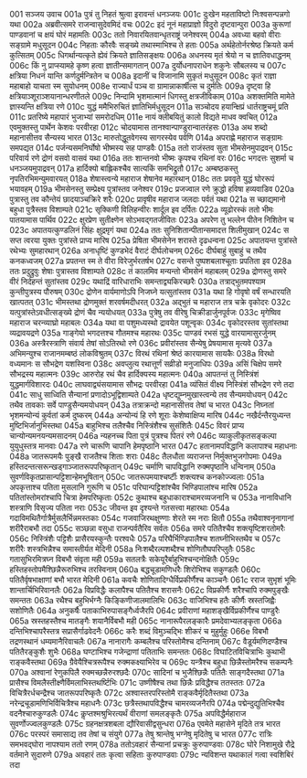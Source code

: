 001  सञ्जय उवाच
001a पुत्रं तु निहतं श्रुत्वा इरावन्तं धनञ्जयः
001c दुःखेन महताविष्टो निःश्वसन्पन्नगो यथा
002a अब्रवीत्समरे राजन्वासुदेवमिदं वचः
002c इदं नूनं महाप्राज्ञो विदुरो दृष्टवान्पुरा
003a कुरूणां पाण्डवानां च क्षयं घोरं महामतिः
003c ततो निवारयितवान्धृतराष्ट्रं जनेश्वरम्
004a अवध्या बहवो वीराः सङ्ग्रामे मधुसूदन
004c निहताः कौरवैः सङ्ख्ये तथास्माभिश्च ते हताः
005a अर्थहेतोर्नरश्रेष्ठ क्रियते कर्म कुत्सितम्
005c धिगर्थान्यत्कृते ह्येवं क्रियते ज्ञातिसङ्क्षयः
006a अधनस्य मृतं श्रेयो न च ज्ञातिवधाद्धनम्
006c किं नु प्राप्स्यामहे कृष्ण हत्वा ज्ञातीन्समागतान्
007a दुर्योधनापराधेन शकुनेः सौबलस्य च
007c क्षत्रिया निधनं यान्ति कर्णदुर्मन्त्रितेन च
008a इदानीं च विजानामि सुकृतं मधुसूदन
008c कृतं राज्ञा महाबाहो याचता स्म सुयोधनम्
008e राज्यार्धं पञ्च वा ग्रामान्नाकार्षीत्स च दुर्मतिः
009a दृष्ट्वा हि क्षत्रियाञ्शूराञ्शयानान्धरणीतले
009c निन्दामि भृशमात्मानं धिगस्तु क्षत्रजीविकाम्
010a अशक्तमिति मामेते ज्ञास्यन्ति क्षत्रिया रणे
010c युद्धं ममैभिरुचितं ज्ञातिभिर्मधुसूदन
011a सञ्चोदय हयान्क्षिप्रं धार्तराष्ट्रचमूं प्रति
011c प्रतरिष्ये महापारं भुजाभ्यां समरोदधिम्
011e नायं क्लीबयितुं कालो विद्यते माधव क्वचित्
012a एवमुक्तस्तु पार्थेन केशवः परवीरहा
012c चोदयामास तानश्वान्पाण्डुरान्वातरंहसः
013a अथ शब्दो महानासीत्तव सैन्यस्य भारत
013c मारुतोद्धूतवेगस्य सागरस्येव पर्वणि
014a अपराह्णे महाराज सङ्ग्रामः समपद्यत
014c पर्जन्यसमनिर्घोषो भीष्मस्य सह पाण्डवैः
015a ततो राजंस्तव सुता भीमसेनमुपाद्रवन्
015c परिवार्य रणे द्रोणं वसवो वासवं यथा
016a ततः शान्तनवो भीष्मः कृपश्च रथिनां वरः
016c भगदत्तः सुशर्मा च धनञ्जयमुपाद्रवन्
017a हार्दिक्यो बाह्लिकश्चैव सात्यकिं समभिद्रुतौ
017c अम्बष्ठकस्तु नृपतिरभिमन्युमवारयत्
018a शेषास्त्वन्ये महाराज शेषानेव महारथान्
018c ततः प्रववृते युद्धं घोररूपं भयावहम्
019a भीमसेनस्तु सम्प्रेक्ष्य पुत्रांस्तव जनेश्वर
019c प्रजज्वाल रणे क्रुद्धो हविषा हव्यवाडिव
020a पुत्रास्तु तव कौन्तेयं छादयाञ्चक्रिरे शरैः
020c प्रावृषीव महाराज जलदाः पर्वतं यथा
021a स च्छाद्यमानो बहुधा पुत्रैस्तव विशाम्पते
021c सृक्किणी विलिहन्वीरः शार्दूल इव दर्पितः
022a व्यूढोरस्कं ततो भीमः पातयामास पार्थिव
022c क्षुरप्रेण सुतीक्ष्णेन सोऽभवद्गतजीवितः
023a अपरेण तु भल्लेन पीतेन निशितेन च
023c अपातयत्कुण्डलिनं सिंहः क्षुद्रमृगं यथा
024a ततः सुनिशितान्पीतान्समादत्त शिलीमुखान्
024c स सप्त त्वरया युक्तः पुत्रांस्ते प्राप्य मारिष
025a प्रेषिता भीमसेनेन शरास्ते दृढधन्वना
025c अपातयन्त पुत्रांस्ते रथेभ्यः सुमहारथान्
026a अनाधृष्टिं कुण्डभेदं वैराटं दीर्घलोचनम्
026c दीर्घबाहुं सुबाहुं च तथैव कनकध्वजम्
027a प्रपतन्त स्म ते वीरा विरेजुर्भरतर्षभ
027c वसन्ते पुष्पशबलाश्चूताः प्रपतिता इव
028a ततः प्रदुद्रुवुः शेषाः पुत्रास्तव विशाम्पते
028c तं कालमिव मन्यन्तो भीमसेनं महाबलम्
029a द्रोणस्तु समरे वीरं निर्दहन्तं सुतांस्तव
029c यथाद्रिं वारिधाराभिः समन्ताद्व्यकिरच्छरैः
030a तत्राद्भुतमपश्याम कुन्तीपुत्रस्य पौरुषम्
030c द्रोणेन वार्यमाणोऽपि निजघ्ने यत्सुतांस्तव
031a यथा हि गोवृषो वर्षं सन्धारयति खात्पतत्
031c भीमस्तथा द्रोणमुक्तं शरवर्षमदीधरत्
032a अद्भुतं च महाराज तत्र चक्रे वृकोदरः
032c यत्पुत्रांस्तेऽवधीत्सङ्ख्ये द्रोणं चैव न्ययोधयत्
033a पुत्रेषु तव वीरेषु चिक्रीडार्जुनपूर्वजः
033c मृगेष्विव महाराज चरन्व्याघ्रो महाबलः
034a यथा वा पशुमध्यस्थो द्रावयेत पशून्वृकः
034c वृकोदरस्तव सुतांस्तथा व्यद्रावयद्रणे
035a गाङ्गेयो भगदत्तश्च गौतमश्च महारथः
035c पाण्डवं रभसं युद्धे वारयामासुरर्जुनम्
036a अस्त्रैरस्त्राणि संवार्य तेषां सोऽतिरथो रणे
036c प्रवीरांस्तव सैन्येषु प्रेषयामास मृत्यवे
037a अभिमन्युश्च राजानमम्बष्ठं लोकविश्रुतम्
037c विरथं रथिनां श्रेष्ठं कारयामास सायकैः
038a विरथो वध्यमानः स सौभद्रेण यशस्विना
038c अवप्लुत्य रथात्तूर्णं सव्रीडो मनुजाधिपः
039a असिं चिक्षेप समरे सौभद्रस्य महात्मनः
039c आरुरोह रथं चैव हार्दिक्यस्य महात्मनः
040a आपतन्तं तु निस्त्रिंशं युद्धमार्गविशारदः
040c लाघवाद्व्यंसयामास सौभद्रः परवीरहा
041a व्यंसितं वीक्ष्य निस्त्रिंशं सौभद्रेण रणे तदा
041c साधु साध्विति सैन्यानां प्रणादोऽभूद्विशाम्पते
042a धृष्टद्युम्नमुखास्त्वन्ये तव सैन्यमयोधयन्
042c तथैव तावकाः सर्वे पाण्डुसैन्यमयोधयन्
043a तत्राक्रन्दो महानासीत्तव तेषां च भारत
043c निघ्नतां भृशमन्योन्यं कुर्वतां कर्म दुष्करम्
044a अन्योन्यं हि रणे शूराः केशेष्वाक्षिप्य मारिष
044c नखैर्दन्तैरयुध्यन्त मुष्टिभिर्जानुभिस्तथा
045a बाहुभिश्च तलैश्चैव निस्त्रिंशैश्च सुसंशितैः
045c विवरं प्राप्य चान्योन्यमनयन्यमसादनम्
046a न्यहनच्च पिता पुत्रं पुत्रश्च पितरं रणे
046c व्याकुलीकृतसङ्कल्पा युयुधुस्तत्र मानवाः
047a रणे चारूणि चापानि हेमपृष्ठानि भारत
047c हतानामपविद्धानि कलापाश्च महाधनाः
048a जातरूपमयैः पुङ्खै राजतैश्च शिताः शराः
048c तैलधौता व्यराजन्त निर्मुक्तभुजगोपमाः
049a हस्तिदन्तत्सरून्खड्गाञ्जातरूपपरिष्कृतान्
049c चर्माणि चापविद्धानि रुक्मपृष्ठानि धन्विनाम्
050a सुवर्णविकृतप्रासान्पट्टिशान्हेमभूषितान्
050c जातरूपमयाश्चर्ष्टीः शक्त्यश्च कनकोज्ज्वलाः
051a अपकृत्ताश्च पतिता मुसलानि गुरूणि च
051c परिघान्पट्टिशांश्चैव भिण्डिपालांश्च मारिष
052a पतितांस्तोमरांश्चापि चित्रा हेमपरिष्कृताः
052c कुथाश्च बहुधाकाराश्चामरव्यजनानि च
053a नानाविधानि शस्त्राणि विसृज्य पतिता नराः
053c जीवन्त इव दृश्यन्ते गतसत्त्वा महारथाः
054a गदाविमथितैर्गात्रैर्मुसलैर्भिन्नमस्तकाः
054c गजवाजिरथक्षुण्णाः शेरते स्म नराः क्षितौ
055a तथैवाश्वनृनागानां शरीरैराबभौ तदा
055c सञ्छन्ना वसुधा राजन्पर्वतैरिव सर्वतः
056a समरे पतितैश्चैव शक्त्यृष्टिशरतोमरैः
056c निस्त्रिंशैः पट्टिशैः प्रासैरयस्कुन्तैः परश्वधैः
057a परिघैर्भिण्डिपालैश्च शतघ्नीभिस्तथैव च
057c शरीरैः शस्त्रभिन्नैश्च समास्तीर्यत मेदिनी
058a निःशब्दैरल्पशब्दैश्च शोणितौघपरिप्लुतैः
058c गतासुभिरमित्रघ्न विबभौ संवृता मही
059a सतलत्रैः सकेयूरैर्बाहुभिश्चन्दनोक्षितैः
059c हस्तिहस्तोपमैश्छिन्नैरूरुभिश्च तरस्विनाम्
060a बद्धचूडामणिधरैः शिरोभिश्च सकुण्डलैः
060c पतितैर्वृषभाक्षाणां बभौ भारत मेदिनी
061a कवचैः शोणितादिग्धैर्विप्रकीर्णैश्च काञ्चनैः
061c रराज सुभृशं भूमिः शान्तार्चिभिरिवानलैः
062a विप्रविद्धैः कलापैश्च पतितैश्च शरासनैः
062c विप्रकीर्णैः शरैश्चापि रुक्मपुङ्खैः समन्ततः
063a रथैश्च बहुभिर्भग्नैः किङ्किणीजालमालिभिः
063c वाजिभिश्च हतैः कीर्णैः स्रस्तजिह्वैः सशोणितैः
064a अनुकर्षैः पताकाभिरुपासङ्गैर्ध्वजैरपि
064c प्रवीराणां महाशङ्खैर्विप्रकीर्णैश्च पाण्डुरैः
065a स्रस्तहस्तैश्च मातङ्गैः शयानैर्विबभौ मही
065c नानारूपैरलङ्कारैः प्रमदेवाभ्यलङ्कृता
066a दन्तिभिश्चापरैस्तत्र सप्रासैर्गाढवेदनैः
066c करैः शब्दं विमुञ्चद्भिः शीकरं च मुहुर्मुहुः
066e विबभौ तद्रणस्थानं धम्यमानैरिवाचलैः
067a नानारागैः कम्बलैश्च परिस्तोमैश्च दन्तिनाम्
067c वैडूर्यमणिदण्डैश्च पतितैरङ्कुशैः शुभैः
068a घण्टाभिश्च गजेन्द्राणां पतिताभिः समन्ततः
068c विघाटितविचित्राभिः कुथाभी राङ्कवैस्तथा
069a ग्रैवेयैश्चित्ररूपैश्च रुक्मकक्ष्याभिरेव च
069c यन्त्रैश्च बहुधा छिन्नैस्तोमरैश्च सकम्पनैः
070a अश्वानां रेणुकपिलै रुक्मच्छन्नैरुरश्छदैः
070c सादिनां च भुजैश्छिन्नैः पतितैः साङ्गदैस्तथा
071a प्रासैश्च विमलैस्तीक्ष्णैर्विमलाभिस्तथर्ष्टिभिः
071c उष्णीषैश्च तथा छिन्नैः प्रविद्धैश्च ततस्ततः
072a विचित्रैरर्धचन्द्रैश्च जातरूपपरिष्कृतैः
072c अश्वास्तरपरिस्तोमै राङ्कवैर्मृदितैस्तथा
073a नरेन्द्रचूडामणिभिर्विचित्रैश्च महाधनैः
073c छत्रैस्तथापविद्धैश्च चामरव्यजनैरपि
074a पद्मेन्दुद्युतिभिश्चैव वदनैश्चारुकुण्डलैः
074c कॢप्तश्मश्रुभिरत्यर्थं वीराणां समलङ्कृतैः
075a अपविद्धैर्महाराज सुवर्णोज्ज्वलकुण्डलैः
075c ग्रहनक्षत्रशबला द्यौरिवासीद्वसुन्धरा
076a एवमेते महासेने मृदिते तत्र भारत
076c परस्परं समासाद्य तव तेषां च संयुगे
077a तेषु श्रान्तेषु भग्नेषु मृदितेषु च भारत
077c रात्रिः समभवद्घोरा नापश्याम ततो रणम्
078a ततोऽवहारं सैन्यानां प्रचक्रुः कुरुपाण्डवाः
078c घोरे निशामुखे रौद्रे वर्तमाने सुदारुणे
079a अवहारं ततः कृत्वा सहिताः कुरुपाण्डवाः
079c न्यविशन्त यथाकालं गत्वा स्वशिबिरं तदा

